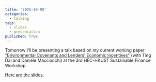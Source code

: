 ```yaml
---
title: '2025-10-08'
categories:
  - talking
tags:
  - slides
  - presentation 
published: true
---
```


Tomorrow I'll be presenting a talk based on my current working paper
["Environmental Covenants and Lenders’ Economic Incentives"](https://papers.ssrn.com/sol3/papers.cfm?abstract_id=5007113) (with
Ting Dai and Daniele Macciocchi) at the 3rd HEC-HKUST Sustainable Finance Workshop.

[Here are the slides.](https://arthurhowardmorris.github.io/assets/slides/hkusthec/dmme_hkust_hec.pdf)
